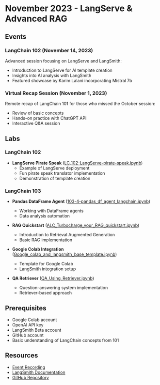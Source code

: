 # November 2023 - LangServe & Advanced RAG

## Events

### LangChain 102 (November 14, 2023)
Advanced session focusing on LangServe and LangSmith:
- Introduction to LangServe for AI template creation
- Insights into AI analysis with LangSmith
- Featured showcase by Karim Lalani incorporating Mistral 7b

### Virtual Recap Session (November 1, 2023)
Remote recap of LangChain 101 for those who missed the October session:
- Review of basic concepts
- Hands-on practice with ChatGPT API
- Interactive Q&A session

## Labs

### LangChain 102
- **LangServe Pirate Speak** ([LC_102-LangServe-pirate-speak.ipynb](https://github.com/aimug-org/austin_langchain/blob/main/labs/LangChain_102/LC_102-LangServe-pirate-speak.ipynb))
  - Example of LangServe deployment
  - Fun pirate speak translator implementation
  - Demonstration of template creation

### LangChain 103
- **Pandas DataFrame Agent** ([103-4-pandas_df_agent_langchain.ipynb](https://github.com/aimug-org/austin_langchain/blob/main/labs/LangChain_103/103-4-pandas_df_agent_langchain.ipynb))
  - Working with DataFrame agents
  - Data analysis automation

- **RAG Quickstart** ([ALC_Turbocharge_your_RAG_quickstart.ipynb](https://github.com/aimug-org/austin_langchain/blob/main/labs/LangChain_103/ALC_Turbocharge_your_RAG_quickstart.ipynb))
  - Introduction to Retrieval Augmented Generation
  - Basic RAG implementation

- **Google Colab Integration** ([Google_colab_and_langsmith_base_template.ipynb](https://github.com/aimug-org/austin_langchain/blob/main/labs/LangChain_103/Google_colab_and_langsmith_base_template.ipynb))
  - Template for Google Colab
  - LangSmith integration setup

- **QA Retriever** ([QA_Using_Retriever.ipynb](https://github.com/aimug-org/austin_langchain/blob/main/labs/LangChain_103/QA_Using_Retriever.ipynb))
  - Question-answering system implementation
  - Retriever-based approach

## Prerequisites
- Google Colab account
- OpenAI API key
- LangSmith Beta account
- GitHub account
- Basic understanding of LangChain concepts from 101

## Resources
- [Event Recording](https://www.youtube.com/watch?v=YOUR_VIDEO_ID)
- [LangSmith Documentation](https://www.langchain.com/langsmith)
- [GitHub Repository](https://github.com/aimug-org/austin_langchain)
